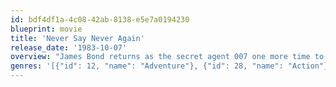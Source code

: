 ```yaml
---
id: bdf4df1a-4c08-42ab-8138-e5e7a0194230
blueprint: movie
title: 'Never Say Never Again'
release_date: '1983-10-07'
overview: "James Bond returns as the secret agent 007 one more time to battle the evil organization SPECTRE. Bond must defeat Largo, who has stolen two atomic warheads for nuclear blackmail. But Bond has an ally in Largo's girlfriend, the willowy Domino, who falls for Bond and seeks revenge. This is the last time for Sean Connery as Her Majesty's Secret Agent 007."
genres: '[{"id": 12, "name": "Adventure"}, {"id": 28, "name": "Action"}, {"id": 53, "name": "Thriller"}]'
---
```

